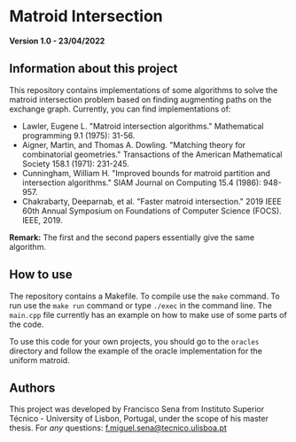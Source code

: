 # Matroid Intersection

**Version 1.0 - 23/04/2022**

## Information about this project

This repository contains implementations of some algorithms to solve the matroid intersection problem based on finding augmenting paths on the exchange graph.
Currently, you can find implementations of:

* Lawler, Eugene L. "Matroid intersection algorithms." Mathematical programming 9.1 (1975): 31-56.
* Aigner, Martin, and Thomas A. Dowling. "Matching theory for combinatorial geometries." Transactions of the American Mathematical Society 158.1 (1971): 231-245.
* Cunningham, William H. "Improved bounds for matroid partition and intersection algorithms." SIAM Journal on Computing 15.4 (1986): 948-957.	
* Chakrabarty, Deeparnab, et al. "Faster matroid intersection." 2019 IEEE 60th Annual Symposium on Foundations of Computer Science (FOCS). IEEE, 2019.

**Remark:** The first and the second papers essentially give the same algorithm.

## How to use

The repository contains a Makefile. To compile use the `make` command. To run use the `make run` command or type `./exec` in the command line.
The `main.cpp` file currently has an example on how to make use of some parts of the code.

To use this code for your own projects, you should go to the `oracles` directory and follow the example of the oracle implementation for the uniform matroid.


## Authors
This project was developed by Francisco Sena from Instituto Superior Técnico - University of Lisbon, Portugal, under the scope of his master thesis.
For *any* questions: f.miguel.sena@tecnico.ulisboa.pt
